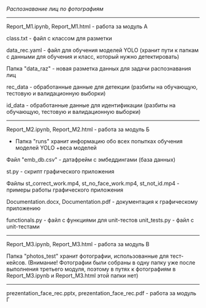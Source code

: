 
*Распознавание лиц по фотографиям*
__________________________________________________________________________________________________________

Report_M1.ipynb, Report_M1.html - работа за модуль А

class.txt - файл с классом для разметки

data_rec.yaml - файл для обучения моделей YOLO (хранит пути к папкам с данными для обучения и класс, который нужно детектировать)

Папка "data_raz" - новая разметка данных для задачи распознавания лиц

rec_data - обработанные данные для детекции (разбиты на обучающую, тестовую и валидационную выборки)

id_data - обработанные данные для идентификации (разбиты на обучающую, тестовую и валидационную выборки)

__________________________________________________________________________________________________________

Report_M2.ipynb, Report_M2.html - работа за модуль Б

* Папка "runs" хранит информацию обо всех попытках обучения моделей YOLO +веса моделей
  
Файл "emb_db.csv" - датафрейм с эмбеддингами (база данных)

st.py - скрипт графического приложения

Файлы st_correct_work.mp4, st_no_face_work.mp4, st_not_id.mp4 - примеры работы графического приложения

Documentation.docx, Documentation.pdf - документация к графическому приложению

functionals.py - файл с функциями для unit-тестов
unit_tests.py - файл с unit-тестами
__________________________________________________________________________________________________________

Report_M3.ipynb, Report_M3.html - работа за модуль В

Папка "photos_test" хранит фотографии, использованные для тест-кейсов. (Внимание! Фотографии были собраны в одну папку уже после выполнения третьего модуля, поэтому в путях к фотографиям в Report_M3.ipynb и Report_M3.html этой папки нет)

__________________________________________________________________________________________________________

prezentation_face_rec.pptx, prezentation_face_rec.pdf - работа за модуль Г
